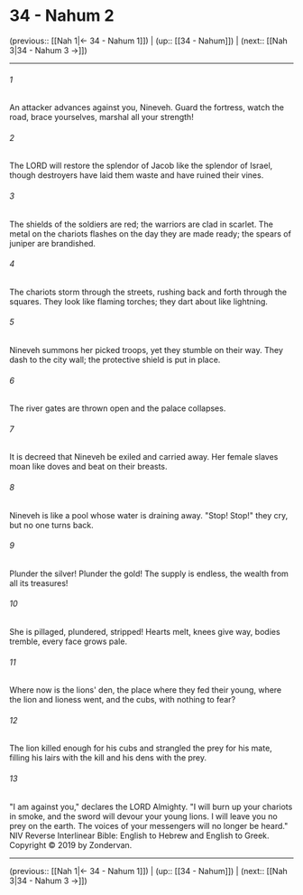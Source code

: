 # 34 - Nahum 2

(previous:: [[Nah 1|← 34 - Nahum 1]]) | (up:: [[34 - Nahum]]) | (next:: [[Nah 3|34 - Nahum 3 →]])

***


###### 1 
An attacker advances against you, Nineveh. Guard the fortress, watch the road, brace yourselves, marshal all your strength! 

###### 2 
The LORD will restore the splendor of Jacob like the splendor of Israel, though destroyers have laid them waste and have ruined their vines. 

###### 3 
The shields of the soldiers are red; the warriors are clad in scarlet. The metal on the chariots flashes on the day they are made ready; the spears of juniper are brandished. 

###### 4 
The chariots storm through the streets, rushing back and forth through the squares. They look like flaming torches; they dart about like lightning. 

###### 5 
Nineveh summons her picked troops, yet they stumble on their way. They dash to the city wall; the protective shield is put in place. 

###### 6 
The river gates are thrown open and the palace collapses. 

###### 7 
It is decreed that Nineveh be exiled and carried away. Her female slaves moan like doves and beat on their breasts. 

###### 8 
Nineveh is like a pool whose water is draining away. "Stop! Stop!" they cry, but no one turns back. 

###### 9 
Plunder the silver! Plunder the gold! The supply is endless, the wealth from all its treasures! 

###### 10 
She is pillaged, plundered, stripped! Hearts melt, knees give way, bodies tremble, every face grows pale. 

###### 11 
Where now is the lions' den, the place where they fed their young, where the lion and lioness went, and the cubs, with nothing to fear? 

###### 12 
The lion killed enough for his cubs and strangled the prey for his mate, filling his lairs with the kill and his dens with the prey. 

###### 13 
"I am against you," declares the LORD Almighty. "I will burn up your chariots in smoke, and the sword will devour your young lions. I will leave you no prey on the earth. The voices of your messengers will no longer be heard." NIV Reverse Interlinear Bible: English to Hebrew and English to Greek. Copyright © 2019 by Zondervan.

***

(previous:: [[Nah 1|← 34 - Nahum 1]]) | (up:: [[34 - Nahum]]) | (next:: [[Nah 3|34 - Nahum 3 →]])

